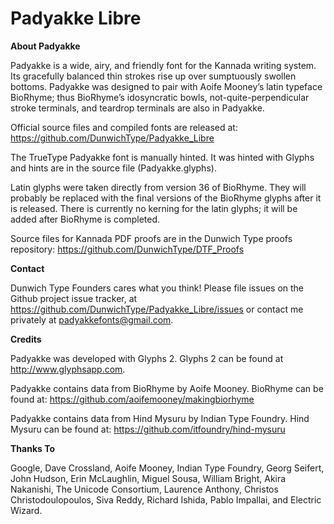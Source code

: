 # Padyakke Libre

**About Padyakke**

Padyakke is a wide, airy, and friendly font for the Kannada writing system.  Its gracefully balanced thin strokes rise up over sumptuously swollen bottoms. Padyakke was designed to pair with Aoife Mooney’s latin typeface BioRhyme; thus BioRhyme’s idosyncratic bowls, not-quite-perpendicular stroke terminals, and teardrop terminals are also in Padyakke.

Official source files and compiled fonts are released at: https://github.com/DunwichType/Padyakke_Libre

The TrueType Padyakke font is manually hinted. It was hinted with Glyphs and hints are in the source file (Padyakke.glyphs). 

Latin glyphs were taken directly from version 36 of BioRhyme. They will probably be replaced with the final versions of the BioRhyme glyphs after it is released. There is currently no kerning for the latin glyphs; it will be added after BioRhyme is completed.

Source files for Kannada PDF proofs are in the Dunwich Type proofs repository: https://github.com/DunwichType/DTF_Proofs

**Contact**

Dunwich Type Founders cares what you think! Please file issues on the Github project issue tracker, at https://github.com/DunwichType/Padyakke_Libre/issues or contact me privately at padyakkefonts@gmail.com.

**Credits**

Padyakke was developed with Glyphs 2. Glyphs 2 can be found at http://www.glyphsapp.com.

Padyakke contains data from BioRhyme by Aoife Mooney. BioRhyme can be found at: https://github.com/aoifemooney/makingbiorhyme

Padyakke contains data from Hind Mysuru by Indian Type Foundry. Hind Mysuru can be found at: https://github.com/itfoundry/hind-mysuru

**Thanks To**

Google, Dave Crossland, Aoife Mooney, Indian Type Foundry, Georg Seifert, John Hudson, Erin McLaughlin, Miguel Sousa, William Bright, Akira Nakanishi, The Unicode Consortium, Laurence Anthony, Christos Christodoulopoulos, Siva Reddy, Richard Ishida, Pablo Impallai, and Electric Wizard.

